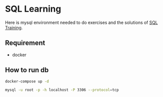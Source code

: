 # SQL Learning 
Here is mysql environment needed to do exercises and the solutions of [SQL Training](https://speakerdeck.com/ymiyake/sql-training-2021). 

## Requirement
* docker


## How to run db
```bash
docker-compose up -d

mysql -u root -p -h localhost -P 3306 --protocol=tcp
```
